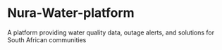 # Nura-Water-platform
A platform providing water quality data, outage alerts, and solutions for South African communities
